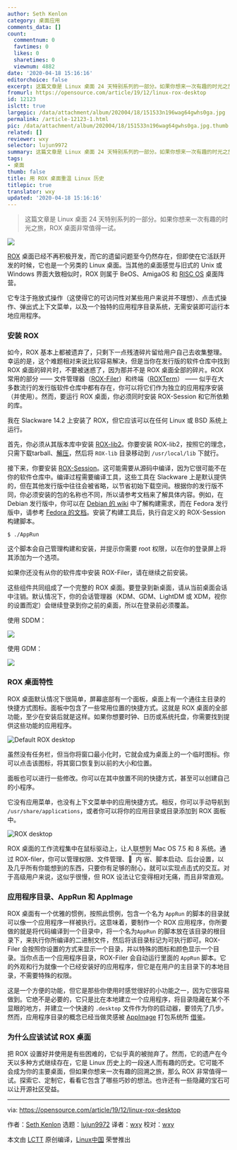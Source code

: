 ```yaml
---
author: Seth Kenlon
category: 桌面应用
comments_data: []
count:
  commentnum: 0
  favtimes: 0
  likes: 0
  sharetimes: 0
  viewnum: 4882
date: '2020-04-18 15:16:16'
editorchoice: false
excerpt: 这篇文章是 Linux 桌面 24 天特别系列的一部分。如果你想来一次有趣的时光之旅，ROX 桌面非常值得一试。
fromurl: https://opensource.com/article/19/12/linux-rox-desktop
id: 12123
islctt: true
largepic: /data/attachment/album/202004/18/151533n196wag64gwhs0ga.jpg
permalink: /article-12123-1.html
pic: /data/attachment/album/202004/18/151533n196wag64gwhs0ga.jpg.thumb.jpg
related: []
reviewer: wxy
selector: lujun9972
summary: 这篇文章是 Linux 桌面 24 天特别系列的一部分。如果你想来一次有趣的时光之旅，ROX 桌面非常值得一试。
tags:
- 桌面
thumb: false
title: 用 ROX 桌面重温 Linux 历史
titlepic: true
translator: wxy
updated: '2020-04-18 15:16:16'
---
```



> 
> 这篇文章是 Linux 桌面 24 天特别系列的一部分。如果你想来一次有趣的时光之旅，ROX 桌面非常值得一试。
> 
> 
> 


![](/data/attachment/album/202004/18/151533n196wag64gwhs0ga.jpg)


[ROX](http://rox.sourceforge.net/desktop/) 桌面已经不再积极开发，而它的遗留问题至今仍然存在，但即使在它活跃开发的时候，它也是一个另类的 Linux 桌面。当其他的桌面感觉与旧式的 Unix 或 Windows 界面大致相似时，ROX 则属于 BeOS、AmigaOS 和 [RISC OS](https://www.riscosopen.org/content/) 桌面阵营。


它专注于拖放式操作（这使得它的可访问性对某些用户来说并不理想）、点击式操作、弹出式上下文菜单，以及一个独特的应用程序目录系统，无需安装即可运行本地应用程序。


### 安装 ROX


如今，ROX 基本上都被遗弃了，只剩下一点残渣碎片留给用户自己去收集整理。幸运的是，这个难题相对来说比较容易解决，但是当你在发行版的软件仓库中找到 ROX 桌面的碎片时，不要被迷惑了，因为那并不是 ROX 桌面全部的碎片。ROX 常用的部分 —— 文件管理器（[ROX-Filer](http://rox.sourceforge.net/desktop/ROX-Filer)）和终端（[ROXTerm](http://roxterm.sourceforge.net/)） —— 似乎在大多数流行的发行版软件仓库中都有存在，你可以将它们作为独立的应用程序安装（并使用）。然而，要运行 ROX 桌面，你必须同时安装 ROX-Session 和它所依赖的库。


我在 Slackware 14.2 上安装了 ROX，但它应该可以在任何 Linux 或 BSD 系统上运行。


首先，你必须从其版本库中安装 [ROX-lib2](http://rox.sourceforge.net/desktop/ROX-Lib)。你要安装 ROX-lib2，按照它的理念，只需下载tarball、[解压](https://opensource.com/article/17/7/how-unzip-targz-file)，然后将 `ROX-lib` 目录移动到 `/usr/local/lib` 下就行。


接下来，你要安装 [ROX-Session](http://rox.sourceforge.net/desktop/ROX-Session.html)。这可能需要从源码中编译，因为它很可能不在你的软件仓库中。编译过程需要编译工具，这些工具在 Slackware 上是默认提供的，但在其他发行版中往往会被省略，以节省初始下载空间。根据你的发行版不同，你必须安装的包的名称也不同，所以请参考文档来了解具体内容。例如，在 Debian 发行版中，你可以在 [Debian 的 wiki](https://wiki.debian.org/BuildingTutorial) 中了解构建需求，而在 Fedora 发行版中，请参考 [Fedora 的文档](https://docs.pagure.org/docs-fedora/installing-software-from-source.html)。安装了构建工具后，执行自定义的 ROX-Session 构建脚本。



```
$ ./AppRun
```

这个脚本会自己管理构建和安装，并提示你需要 root 权限，以在你的登录屏上将其添加为一个选项。


如果你还没有从你的软件库中安装 ROX-Filer，请在继续之前安装。


这些组件共同组成了一个完整的 ROX 桌面。要登录到新桌面，请从当前桌面会话中注销。默认情况下，你的会话管理器（KDM、GDM、LightDM 或 XDM，视你的设置而定）会继续登录到你之前的桌面，所以在登录前必须覆盖。


使用 SDDM：


![](/data/attachment/album/202004/18/151622na5l3i3znzyybyvy.jpg)


使用 GDM：


![](/data/attachment/album/202004/18/151631gr7kcxdr5v5q8ff7.jpg)


### ROX 桌面特性


ROX 桌面默认情况下很简单，屏幕底部有一个面板，桌面上有一个通往主目录的快捷方式图标。面板中包含了一些常用位置的快捷方式。这就是 ROX 桌面的全部功能，至少在安装后就是这样。如果你想要时钟、日历或系统托盘，你需要找到提供这些功能的应用程序。


![Default ROX desktop](/data/attachment/album/202004/18/151637bofpfzf6yfuf5zfh.jpg "Default ROX desktop")


虽然没有任务栏，但当你将窗口最小化时，它就会成为桌面上的一个临时图标。你可以点击该图标，将其窗口恢复到以前的大小和位置。


面板也可以进行一些修改。你可以在其中放置不同的快捷方式，甚至可以创建自己的小程序。


它没有应用菜单，也没有上下文菜单中的应用快捷方式。相反，你可以手动导航到 `/usr/share/applications`，或者你可以将你的应用目录或目录添加到 ROX 面板中。


![ROX desktop](/data/attachment/album/202004/18/151643z6zxq6q61c1ggfck.jpg "ROX desktop")


ROX 桌面的工作流程集中在鼠标驱动上，让人联想到 Mac OS 7.5 和 8 系统。通过 ROX-filer，你可以管理权限、文件管理、<ruby> 内省 <rt>  introspection </rt></ruby>、脚本启动、后台设置，以及几乎所有你能想到的东西，只要你有足够的耐心，就可以实现点击式的交互。对于高级用户来说，这似乎很慢，但 ROX 设法让它变得相对无痛，而且非常直观。


### 应用程序目录、AppRun 和 AppImage


ROX 桌面有一个优雅的惯例，按照此惯例，包含一个名为 `AppRun` 的脚本的目录就可以像一个应用程序一样被执行。这意味着，要制作一个 ROX 应用程序，你所要做的就是将代码编译到一个目录中，将一个名为`AppRun` 的脚本放在该目录的根目录下，来执行你所编译的二进制文件，然后将该目录标记为可执行即可。ROX-Filer 会按照你设置的方式来显示一个目录，并以特殊的图标和颜色显示一个目录。当你点击一个应用程序目录，ROX-Filer 会自动运行里面的 `AppRun` 脚本。它的外观和行为就像一个已经安装好的应用程序，但它是在用户的主目录下的本地目录，不需要特殊的权限。


这是一个方便的功能，但它是那些你使用时感觉很好的小功能之一，因为它很容易做到。它绝不是必要的，它只是比在本地建立一个应用程序，将目录隐藏在某个不显眼的地方，并建立一个快速的 `.desktop` 文件作为你的启动器，要领先了几步。然而，应用程序目录的概念已经当做灵感被 [AppImage](https://appimage.org/) 打包系统所 [借鉴](https://github.com/AppImage/AppImageKit/wiki/AppDir)。


### 为什么应该试试 ROX 桌面


把 ROX 设置好并使用是有些困难的，它似乎真的被抛弃了。然而，它的遗产在今天以多种方式继续存在，它是 Linux 历史上的一段迷人而有趣的历史。它可能不会成为你的主要桌面，但如果你想来一次有趣的回溯之旅，那么 ROX 非常值得一试。探索它、定制它，看看它包含了哪些巧妙的想法。也许还有一些隐藏的宝石可以让开源社区受益。




---


via: <https://opensource.com/article/19/12/linux-rox-desktop>


作者：[Seth Kenlon](https://opensource.com/users/seth) 选题：[lujun9972](https://github.com/lujun9972) 译者：[wxy](https://github.com/wxy) 校对：[wxy](https://github.com/wxy)


本文由 [LCTT](https://github.com/LCTT/TranslateProject) 原创编译，[Linux中国](https://linux.cn/) 荣誉推出